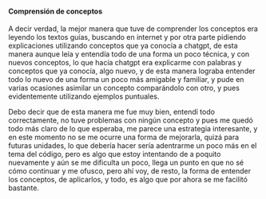 #### Comprensión de conceptos 

A decir verdad, la mejor manera que tuve de comprender los conceptos era leyendo los textos guías, buscando en internet y por otra parte pidiendo explicaciones utilizando conceptos que ya conocía a chatgpt, 
de esta manera aunque leía y entendía todo de una forma un poco técnica, y con nuevos conceptos, lo que hacía chatgpt era explicarme con palabras y conceptos que ya conocía, algo nuevo, y de esta manera
lograba entender todo lo nuevo de una forma un poco más amigable y familiar, y pude en varias ocasiones asimilar un concepto comparándolo con otro, y pues evidentemente utilizando ejemplos puntuales.

Debo decir que de esta manera me fue muy bien, entendí todo correctamente, no tuve problemas con ningún concepto y pues me quedó todo más claro de lo que esperaba, me parece una estrategia interesante, 
y en este momento no se me ocurre una forma de mejorarla, quizá para futuras unidades, lo que debería hacer sería adentrarme un poco más en el tema del código, pero es algo que estoy intentando de a poquito nuevamente
y aún se me dificulta un poco, llega un punto en que no sé cómo continuar y me ofusco, pero ahí voy, de resto, la forma de entender los conceptos, de aplicarlos, y todo, es algo que por ahora se me facilitó bastante.
